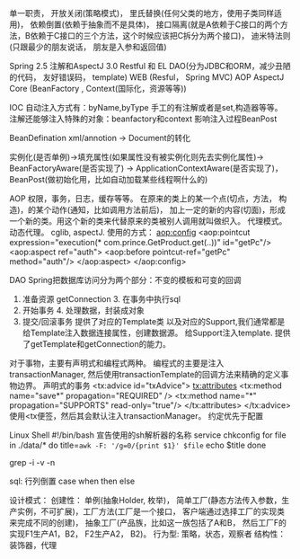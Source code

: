 单一职责，
开放关闭(策略模式)， 
里氏替换(任何父类的地方，使用子类同样适用)， 
依赖倒置(依赖于抽象而不是具体)，
接口隔离(就是A依赖于C接口的两个方法，B依赖于C接口的三个方法，这个时候应该把C拆分为两个接口)，
迪米特法则(只跟最少的朋友说话，  朋友是入参和返回值)


Spring 
2.5 注解和AspectJ  3.0 Restful 和 EL
DAO(分为JDBC和ORM，减少丑陋的代码， 友好错误码， template)   WEB (Resful， Spring MVC)
AOP AspectJ
Core (BeanFactory , Context(国际化，资源等等))

IOC
自动注入方式有：byName,byType
手工的有注解或者是set,构造器等等。
注解还能够注入特殊的对象：beanfactory和context
影响注入过程BeanPost

BeanDefination   xml/annotion  -> Document的转化

实例化(是否单例)->填充属性(如果属性没有被实例化则先去实例化属性)-> BeanFactoryAware(是否实现了) -> ApplicationContextAware(是否实现了)， 
BeanPost(做初始化用，比如自动加载某些线程啊什么的)

AOP
权限，事务，日志，缓存等等。
在原来的类上的某一个点(切点，方法， 构造)，的某个动作(通知，比如调用方法前后)， 加上一定的新的内容(切面)，形成一个新的类。用这个新的类来代替原来的类被别人调用就叫做织入。
代理模式。
动态代理。
cglib,
aspectJ.
使用的方式：
 <aop:config>
         <aop:pointcut expression="execution(* com.prince.GetProduct.get(..))" id="getPc"/>
         <aop:aspect ref="auth">
             <aop:before pointcut-ref="getPc" method="auth"/>
         </aop:aspect>
     </aop:config>

DAO
Spring把数据库访问分为两个部分：不变的模板和可变的回调
1. 准备资源 getConnection        3. 在事务中执行sql
2. 开始事务                                  4. 处理数据，封装成对象
5. 提交/回滚事务
提供了对应的Template类
以及对应的Support,我们通常都是给Template注入数据连接属性，创建数据源。
给Support注入template. 提供了getTemplate和getConnection的能力。

对于事物，主要有声明式和编程式两种。
编程式的主要是注入transactionManager, 然后使用transactionTemplate的回调方法来精确的定义事物边界。
声明式的事务
<tx:advice id="txAdvice">
        <tx:attributes>
            <tx:method name="save*" propagation="REQUIRED" />
            <tx:method name="*" propagation="SUPPORTS" read-only="true"/>
        </tx:attributes>
    </tx:advice>
使用<tx便签，然后其会默认注入transactionManager。 约定优先于配置


Linux Shell
#!/bin/bash  宣告使用的sh解析器的名称
service chkconfig
for file in ./data/*
do
    title=`awk -F: '/g=0/{print $1}' $file`
    echo $title
done 

grep -i -v -n 

sql:
行列倒置  case when then else

设计模式：
创建性： 单例(抽象Holder, 枚举)， 简单工厂(静态方法传入参数，生产实例，不可扩展)，工厂方法(工厂是一个接口， 客户端通过选择工厂的实现类来完成不同的创建)， 抽象工厂(产品族，比如这一族包括了A和B， 然后工厂F的实现F1生产A1，B2， F2生产A2， B2)。
行为型: 策略，状态，观察者
结构性： 装饰器，代理 